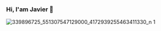 ### Hi, I'am Javier 👋

![339896725_551307547129000_4172939255463411330_n 1](https://user-images.githubusercontent.com/115583767/230480763-c3a0d83e-261c-4598-a438-93280caa8078.png)


<!--
**JavierParedesVelasquez/JavierParedesVelasquez** is a ✨ _special_ ✨ repository because its `README.md` (this file) appears on your GitHub profile.

Here are some ideas to get you started:

- 🔭 I’m currently working on ...
- 🌱 I’m currently learning ...
- 👯 I’m looking to collaborate on ...
- 🤔 I’m looking for help with ...
- 💬 Ask me about ...
- 📫 How to reach me: ...
- 😄 Pronouns: ...
- ⚡ Fun fact: ...
-->
